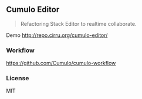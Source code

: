 
Cumulo Editor
------

> Refactoring Stack Editor to realtime collaborate.

Demo http://repo.cirru.org/cumulo-editor/

### Workflow

https://github.com/Cumulo/cumulo-workflow

### License

MIT
